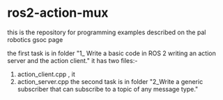 # ros2-action-mux
this is the repository for programming examples described on the pal robotics gsoc page

the first task is in folder "1_ Write a basic code in ROS 2 writing an action server and the action client."
it has two files:-
1. action_client.cpp , it 
2. action_server.cpp
the second task is in folder "2_Write a generic subscriber that can subscribe to a topic of any message type."


